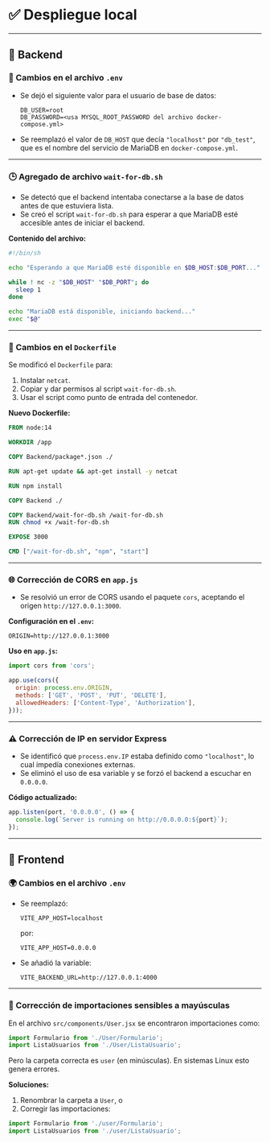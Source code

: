 # ✅ Despliegue local

---

## 📁 Backend

### 🔧 Cambios en el archivo `.env`
- Se dejó el siguiente valor para el usuario de base de datos:
  ```env
  DB_USER=root
  DB_PASSWORD=<usa MYSQL_ROOT_PASSWORD del archivo docker-compose.yml>
  ```
- Se reemplazó el valor de `DB_HOST` que decía `"localhost"` por `"db_test"`, que es el nombre del servicio de MariaDB en `docker-compose.yml`.

---

### 🕒 Agregado de archivo `wait-for-db.sh`
- Se detectó que el backend intentaba conectarse a la base de datos antes de que estuviera lista.
- Se creó el script `wait-for-db.sh` para esperar a que MariaDB esté accesible antes de iniciar el backend.

**Contenido del archivo:**
```sh
#!/bin/sh

echo "Esperando a que MariaDB esté disponible en $DB_HOST:$DB_PORT..."

while ! nc -z "$DB_HOST" "$DB_PORT"; do
  sleep 1
done

echo "MariaDB está disponible, iniciando backend..."
exec "$@"
```

---

### 🐳 Cambios en el `Dockerfile`
Se modificó el `Dockerfile` para:

1. Instalar `netcat`.
2. Copiar y dar permisos al script `wait-for-db.sh`.
3. Usar el script como punto de entrada del contenedor.

**Nuevo Dockerfile:**
```dockerfile
FROM node:14

WORKDIR /app

COPY Backend/package*.json ./

RUN apt-get update && apt-get install -y netcat

RUN npm install

COPY Backend ./

COPY Backend/wait-for-db.sh /wait-for-db.sh
RUN chmod +x /wait-for-db.sh

EXPOSE 3000

CMD ["/wait-for-db.sh", "npm", "start"]
```

---

### 🌐 Corrección de CORS en `app.js`
- Se resolvió un error de CORS usando el paquete `cors`, aceptando el origen `http://127.0.0.1:3000`.

**Configuración en el `.env`:**
```env
ORIGIN=http://127.0.0.1:3000
```

**Uso en `app.js`:**
```js
import cors from 'cors';

app.use(cors({
  origin: process.env.ORIGIN,
  methods: ['GET', 'POST', 'PUT', 'DELETE'],
  allowedHeaders: ['Content-Type', 'Authorization'],
}));
```

---

### ⚠️ Corrección de IP en servidor Express
- Se identificó que `process.env.IP` estaba definido como `"localhost"`, lo cual impedía conexiones externas.
- Se eliminó el uso de esa variable y se forzó el backend a escuchar en `0.0.0.0`.

**Código actualizado:**
```js
app.listen(port, '0.0.0.0', () => {
  console.log(`Server is running on http://0.0.0.0:${port}`);
});
```

---

## 📁 Frontend

### 🌍 Cambios en el archivo `.env`
- Se reemplazó:
  ```env
  VITE_APP_HOST=localhost
  ```
  por:
  ```env
  VITE_APP_HOST=0.0.0.0
  ```

- Se añadió la variable:
  ```env
  VITE_BACKEND_URL=http://127.0.0.1:4000
  ```

---

### 🧩 Corrección de importaciones sensibles a mayúsculas
En el archivo `src/components/User.jsx` se encontraron importaciones como:

```js
import Formulario from './User/Formulario';
import ListaUsuarios from './User/ListaUsuario';
```

Pero la carpeta correcta es `user` (en minúsculas). En sistemas Linux esto genera errores.

**Soluciones:**

1. Renombrar la carpeta a `User`, o
2. Corregir las importaciones:

```js
import Formulario from './user/Formulario';
import ListaUsuarios from './user/ListaUsuario';
```
